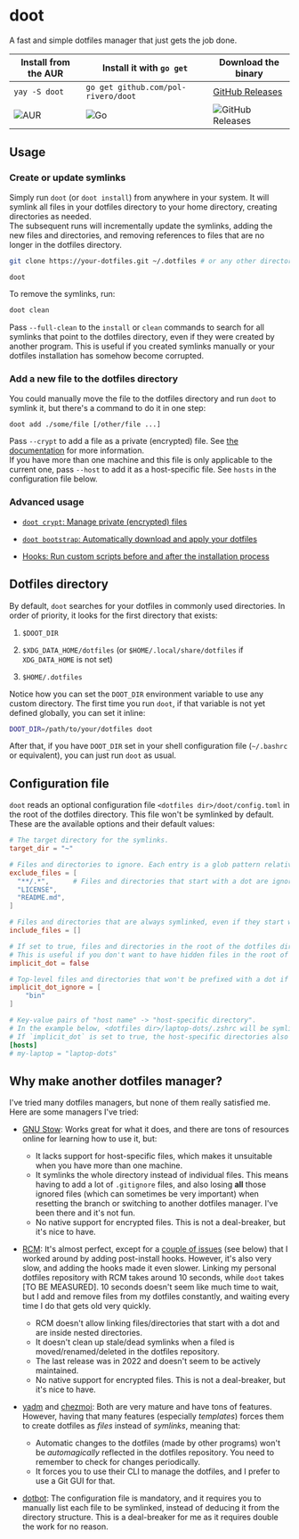 # doot

A fast and simple dotfiles manager that just gets the job done.

| Install from the AUR | Install it with `go get` | Download the binary |
| --- | --- | --- |
| `yay -S doot` | `go get github.com/pol-rivero/doot` | [GitHub Releases](https://github.com/pol-rivero/doot/releases/tag/latest) |
| ![AUR](https://img.shields.io/aur/version/doot) | ![Go](https://img.shields.io/github/go-mod/go-version/pol-rivero/doot) | ![GitHub Releases](https://img.shields.io/github/v/release/pol-rivero/doot) |

## Usage

### Create or update symlinks

Simply run `doot` (or `doot install`) from anywhere in your system. It will symlink all files in your dotfiles directory to your home directory, creating directories as needed.  
The subsequent runs will incrementally update the symlinks, adding the new files and directories, and removing references to files that are no longer in the dotfiles directory.

```sh
git clone https://your-dotfiles.git ~/.dotfiles # or any other directory

doot
```

To remove the symlinks, run:

```sh
doot clean
```

Pass `--full-clean` to the `install` or `clean` commands to search for all symlinks that point to the dotfiles directory, even if they were created by another program. This is useful if you created symlinks manually or your dotfiles installation has somehow become corrupted. 


### Add a new file to the dotfiles directory

You could manually move the file to the dotfiles directory and run `doot` to symlink it, but there's a command to do it in one step:

```sh
doot add ./some/file [/other/file ...]
```

Pass `--crypt` to add a file as a private (encrypted) file. See [the documentation](docs/encryption.md) for more information.  
If you have more than one machine and this file is only applicable to the current one, pass `--host` to add it as a host-specific file. See `hosts` in the configuration file below.


### Advanced usage

- [`doot crypt`: Manage private (encrypted) files](docs/encryption.md)

- [`doot bootstrap`: Automatically download and apply your dotfiles](docs/bootstrap.md)

- [Hooks: Run custom scripts before and after the installation process](docs/hooks.md)


## Dotfiles directory

By default, `doot` searches for your dotfiles in commonly used directories. In order of priority, it looks for the first directory that exists:

1. `$DOOT_DIR`

2. `$XDG_DATA_HOME/dotfiles` (or `$HOME/.local/share/dotfiles` if `XDG_DATA_HOME` is not set)

3. `$HOME/.dotfiles`

Notice how you can set the `DOOT_DIR` environment variable to use any custom directory. The first time you run `doot`, if that variable is not yet defined globally, you can set it inline:

```sh
DOOT_DIR=/path/to/your/dotfiles doot
```

After that, if you have `DOOT_DIR` set in your shell configuration file (`~/.bashrc` or equivalent), you can just run `doot` as usual.

## Configuration file

`doot` reads an optional configuration file `<dotfiles dir>/doot/config.toml` in the root of the dotfiles directory. This file won't be symlinked by default. These are the available options and their default values:

```toml
# The target directory for the symlinks.
target_dir = "~"

# Files and directories to ignore. Each entry is a glob pattern relative to the dotfiles directory.
exclude_files = [
  "**/.*",      # Files and directories that start with a dot are ignored by default
  "LICENSE",
  "README.md",
]

# Files and directories that are always symlinked, even if they start with a dot or match a pattern in `exclude_files`. Each entry is a glob pattern relative to the dotfiles directory.
include_files = []

# If set to true, files and directories in the root of the dotfiles directory will be prefixed with a dot. For example, `<dotfiles dir>/config/foo` will be symlinked to `~/.config/foo`.
# This is useful if you don't want to have hidden files in the root of the dotfiles directory.
implicit_dot = false

# Top-level files and directories that won't be prefixed with a dot if `implicit_dot` is set to true. Each entry is the name of a file or directory in the root of the dotfiles directory.
implicit_dot_ignore = [
    "bin"
]

# Key-value pairs of "host name" -> "host-specific directory".
# In the example below, <dotfiles dir>/laptop-dots/.zshrc will be symlinked to ~/.zshrc, taking precedence over <dotfiles dir>/.zshrc, if the hostname is "my-laptop".
# If `implicit_dot` is set to true, the host-specific directories also count as top-level. For example, <dotfiles dir>/laptop-dots/config/foo will be symlinked to ~/.config/foo.
[hosts]
# my-laptop = "laptop-dots"
```

## Why make another dotfiles manager?

I've tried many dotfiles managers, but none of them really satisfied me. Here are some managers I've tried:

- [GNU Stow](https://www.gnu.org/software/stow/): Works great for what it does, and there are tons of resources online for learning how to use it, but:
  - It lacks support for host-specific files, which makes it unsuitable when you have more than one machine.
  - It symlinks the whole directory instead of individual files. This means having to add a lot of `.gitignore` files, and also losing **all** those ignored files (which can sometimes be very important) when resetting the branch or switching to another dotfiles manager. I've been there and it's not fun.
  - No native support for encrypted files. This is not a deal-breaker, but it's nice to have.

- [RCM](https://thoughtbot.github.io/rcm/): It's almost perfect, except for a [couple of issues](https://github.com/thoughtbot/rcm/issues/306) (see below) that I worked around by adding post-install hooks. However, it's also very slow, and adding the hooks made it even slower. Linking my personal dotfiles repository with RCM takes around 10 seconds, while `doot` takes [TO BE MEASURED]. 10 seconds doesn't seem like much time to wait, but I add and remove files from my dotfiles constantly, and waiting every time I do that gets old very quickly.
  - RCM doesn't allow linking files/directories that start with a dot and are inside nested directories.
  - It doesn't clean up stale/dead symlinks when a filed is moved/renamed/deleted in the dotfiles repository. 
  - The last release was in 2022 and doesn't seem to be actively maintained.
  - No native support for encrypted files. This is not a deal-breaker, but it's nice to have.

- [yadm](https://yadm.io/) and [chezmoi](https://www.chezmoi.io/): Both are very mature and have tons of features. However, having that many features (especially *templates*) forces them to create dotfiles as *files* instead of *symlinks*, meaning that:
  - Automatic changes to the dotfiles (made by other programs) won't be *automagically* reflected in the dotfiles repository. You need to remember to check for changes periodically.
  - It forces you to use their CLI to manage the dotfiles, and I prefer to use a Git GUI for that.

- [dotbot](https://github.com/anishathalye/dotbot): The configuration file is mandatory, and it requires you to manually list each file to be symlinked, instead of deducing it from the directory structure. This is a deal-breaker for me as it requires double the work for no reason.
